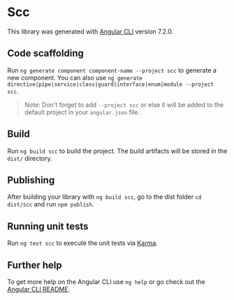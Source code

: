 # Scc

This library was generated with [Angular CLI](https://github.com/angular/angular-cli) version 7.2.0.

## Code scaffolding

Run `ng generate component component-name --project scc` to generate a new component. You can also use `ng generate directive|pipe|service|class|guard|interface|enum|module --project scc`.
> Note: Don't forget to add `--project scc` or else it will be added to the default project in your `angular.json` file. 

## Build

Run `ng build scc` to build the project. The build artifacts will be stored in the `dist/` directory.

## Publishing

After building your library with `ng build scc`, go to the dist folder `cd dist/scc` and run `npm publish`.

## Running unit tests

Run `ng test scc` to execute the unit tests via [Karma](https://karma-runner.github.io).

## Further help

To get more help on the Angular CLI use `ng help` or go check out the [Angular CLI README](https://github.com/angular/angular-cli/blob/master/README.md).
